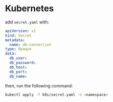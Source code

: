 # Kubernetes

add `secret.yaml` with:

```yaml
apiVersion: v1
kind: Secret
metadata:
  name: db-connection
type: Opaque
data:
  db_user:
  db_password:
  db_host:
  db_port:
  db_name:
```

then, run the following command:

```sh
kubectl apply -f k8s/secret.yaml -n <namespace>
```
